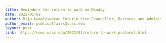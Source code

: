 ```yaml
---
title: Reminders for return to work on Monday
date: 2022-01-02
author: Biju Kamaleswaran Interim Vice Chancellor, Business and Administrative Services
author_email: publicaffairs@ucsc.edu
layout: post
link: https://news.ucsc.edu/2022/01/return-to-work-protocol.html
---
```



